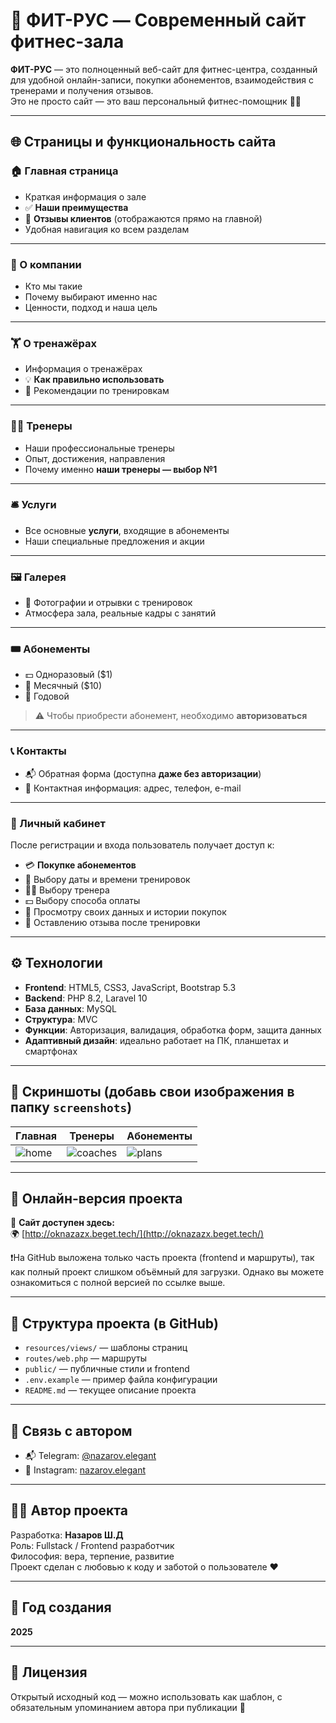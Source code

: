 # 💪 ФИТ-РУС — Cовременный сайт фитнес-зала

**ФИТ-РУС** — это полноценный веб-сайт для фитнес-центра, созданный для удобной онлайн-записи, покупки абонементов, взаимодействия с тренерами и получения отзывов.  
Это не просто сайт — это ваш персональный фитнес-помощник 🏋️‍♂️

---

## 🌐 Страницы и функциональность сайта

### 🏠 Главная страница
- Краткая информация о зале
- ✅ **Наши преимущества**
- 💬 **Отзывы клиентов** (отображаются прямо на главной)
- Удобная навигация ко всем разделам

---

### 🏢 О компании
- Кто мы такие
- Почему выбирают именно нас
- Ценности, подход и наша цель

---

### 🏋️ О тренажёрах
- Информация о тренажёрах
- 💡 **Как правильно использовать**
- 🧠 Рекомендации по тренировкам

---

### 👨‍🏫 Тренеры
- Наши профессиональные тренеры
- Опыт, достижения, направления
- Почему именно **наши тренеры — выбор №1**

---

### 🛎️ Услуги
- Все основные **услуги**, входящие в абонементы
- Наши специальные предложения и акции

---

### 🖼️ Галерея
- 📸 Фотографии и отрывки с тренировок
- Атмосфера зала, реальные кадры с занятий

---

### 🎟️ Абонементы
- 💵 Одноразовый ($1)
- 📆 Месячный ($10)
- 📅 Годовой

> ⚠️ Чтобы приобрести абонемент, необходимо **авторизоваться**

---

### 📞 Контакты
- 📬 Обратная форма (доступна **даже без авторизации**)
- 📍 Контактная информация: адрес, телефон, e-mail

---

### 👤 Личный кабинет
После регистрации и входа пользователь получает доступ к:

- 💳 **Покупке абонементов**
- 📅 Выбору даты и времени тренировок
- 🧑‍🏫 Выбору тренера
- 💵 Выбору способа оплаты
- 🔁 Просмотру своих данных и истории покупок
- 📝 Оставлению отзыва после тренировки

---

## ⚙️ Технологии

- **Frontend**: HTML5, CSS3, JavaScript, Bootstrap 5.3
- **Backend**: PHP 8.2, Laravel 10
- **База данных**: MySQL
- **Структура**: MVC
- **Функции**: Авторизация, валидация, обработка форм, защита данных
- **Адаптивный дизайн**: идеально работает на ПК, планшетах и смартфонах

---

## 📸 Скриншоты (добавь свои изображения в папку `screenshots`)

| Главная | Тренеры | Абонементы |
|--------|---------|------------|
| ![home](screenshots/Главная.png) | ![coaches](screenshots/Тренеры.png) | ![plans](screenshots/Абонементы.png) |

---

## 🚀 Онлайн-версия проекта

🔗 **Сайт доступен здесь:**  
🌍 [http://oknazazx.beget.tech/](http://oknazazx.beget.tech/)

❗На GitHub выложена только часть проекта (frontend и маршруты), так как полный проект слишком объёмный для загрузки. Однако вы можете ознакомиться с полной версией по ссылке выше.

---

## 📁 Структура проекта (в GitHub)

- `resources/views/` — шаблоны страниц
- `routes/web.php` — маршруты
- `public/` — публичные стили и frontend
- `.env.example` — пример файла конфигурации
- `README.md` — текущее описание проекта

---

## 📩 Связь с автором

- 📬 Telegram: [@nazarov.elegant](https://t.me/nazarov.elegant)
- 📸 Instagram: [nazarov.elegant](https://instagram.com/nazarov.elegant)

---

## 👨‍💻 Автор проекта

Разработка: **Назаров Ш.Д**  
Роль: Fullstack / Frontend разработчик  
Философия: вера, терпение, развитие  
Проект сделан с любовью к коду и заботой о пользователе ❤️

---

## 📅 Год создания

**2025**

---

## 📘 Лицензия

Открытый исходный код — можно использовать как шаблон, с обязательным упоминанием автора при публикации 🙌
